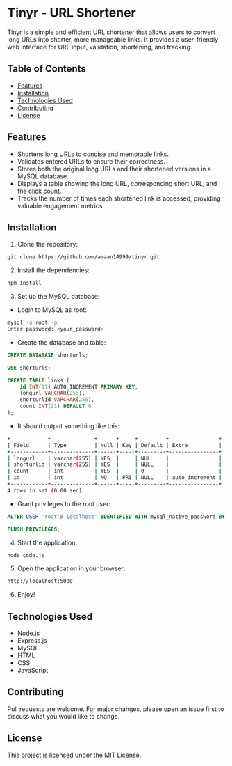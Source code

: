 # Tinyr - URL Shortener

Tinyr is a simple and efficient URL shortener that allows users to convert long URLs into shorter, more manageable links. It provides a user-friendly web interface for URL input, validation, shortening, and tracking.

## Table of Contents

- [Features](#features)
- [Installation](#installation)
- [Technologies Used](#technologies-used)
- [Contributing](#contributing)
- [License](#license)

## Features

- Shortens long URLs to concise and memorable links.
- Validates entered URLs to ensure their correctness.
- Stores both the original long URLs and their shortened versions in a MySQL database.
- Displays a table showing the long URL, corresponding short URL, and the click count.
- Tracks the number of times each shortened link is accessed, providing valuable engagement metrics.

## Installation

1. Clone the repository:

```bash
git clone https://github.com/amaan14999/tinyr.git
```

2. Install the dependencies:

```bash
npm install
```

3. Set up the MySQL database:

- Login to MySQL as root:

```bash
mysql -u root -p
Enter password: <your_password>
```

- Create the database and table:

```sql
CREATE DATABASE shorturls;

USE shorturls;

CREATE TABLE links (
    id INT(11) AUTO_INCREMENT PRIMARY KEY,
    longurl VARCHAR(255),
    shorturlid VARCHAR(255),
    count INT(11) DEFAULT 0
);
```

- It should output something like this:

```bash
+------------+--------------+------+-----+---------+----------------+
| Field      | Type         | Null | Key | Default | Extra          |
+------------+--------------+------+-----+---------+----------------+
| longurl    | varchar(255) | YES  |     | NULL    |                |
| shorturlid | varchar(255) | YES  |     | NULL    |                |
| count      | int          | YES  |     | 0       |                |
| id         | int          | NO   | PRI | NULL    | auto_increment |
+------------+--------------+------+-----+---------+----------------+
4 rows in set (0.00 sec)
```

- Grant privileges to the root user:

```sql
ALTER USER 'root'@'localhost' IDENTIFIED WITH mysql_native_password BY 'your_new_password';

FLUSH PRIVILEGES;
```

4. Start the application:

```bash
node code.js
```

5. Open the application in your browser:

```bash
http://localhost:5000
```

6. Enjoy!

## Technologies Used

- Node.js
- Express.js
- MySQL
- HTML
- CSS
- JavaScript

## Contributing

Pull requests are welcome. For major changes, please open an issue first to discuss what you would like to change.

## License

This project is licensed under the [MIT](https://github.com/amaan14999/tinyr/blob/main/LICENSE) License.
